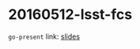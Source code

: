 20160512-lsst-fcs
=================

`go-present` link: [slides](http://talks.godoc.org/github.com/sbinet/talks/2016/20160512-lsst-fcs/fcs.slide)

